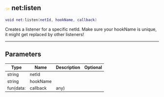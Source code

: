 ## ![shared](.gitbook/assets/shared.png) net:listen


```lua
void net:listen(netId, hookName, callback)
```

Creates a listener for a specific netId. Make sure your hookName is unique, it might get replaced by other listeners!


------
## Parameters

| Type   | Name | Description              | Optional |
| ------ | ---- | ------------------------ | -------: |
| string | netId |  |  |
| string | hookName |  |  |
| fun(data: | callback | any) |  |


